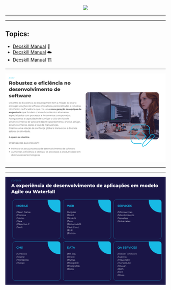 

<p align="center">
<img src="https://github.com/decskill-boost/.github/assets/78824435/31980d40-0d57-4dfd-8364-b2dabf62fa5f" width="350">
</p>

--------------------------------------------------------------------------------------
--------------------------------------------------------------------------------------

## Topics:
-  [Decskill Manual](https://github.com/decskill-boost/decskill/blob/main/README.md) 📖
-  [Decskill Manual](https://github.com/decskill-boost/decskill/blob/main/README.md) ☁️
-  [Decskill Manual](https://github.com/decskill-boost/decskill/blob/main/README.md) 🏗️


--------------------------------------------------------------------------------------

![Alt text](https://github.com/decskill-boost/.github/blob/main/profile/image-1.png)

--------------------------------------------------------------------------------------
--------------------------------------------------------------------------------------
![Alt text](https://github.com/decskill-boost/.github/blob/main/profile/image.png)



